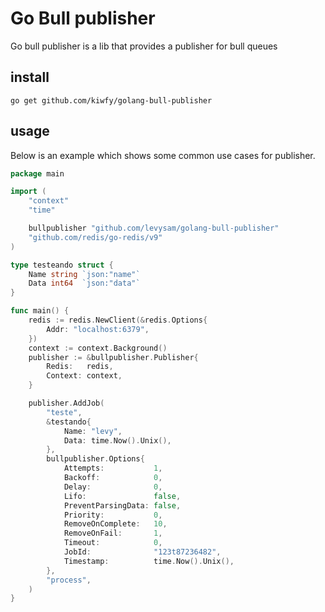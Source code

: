 # Go Bull publisher

Go bull publisher is a lib that provides a publisher for bull queues

## install

    go get github.com/kiwfy/golang-bull-publisher

## usage

Below is an example which shows some common use cases for publisher.


```go
package main

import (
	"context"
	"time"

	bullpublisher "github.com/levysam/golang-bull-publisher"
	"github.com/redis/go-redis/v9"
)

type testeando struct {
	Name string `json:"name"`
	Data int64  `json:"data"`
}

func main() {
	redis := redis.NewClient(&redis.Options{
		Addr: "localhost:6379",
	})
	context := context.Background()
	publisher := &bullpublisher.Publisher{
		Redis:   redis,
		Context: context,
	}

	publisher.AddJob(
		"teste",
		&testando{
			Name: "levy",
			Data: time.Now().Unix(),
		},
		bullpublisher.Options{
			Attempts:           1,
			Backoff:            0,
			Delay:              0,
			Lifo:               false,
			PreventParsingData: false,
			Priority:           0,
			RemoveOnComplete:   10,
			RemoveOnFail:       1,
			Timeout:            0,
			JobId:              "123t87236482",
			Timestamp:          time.Now().Unix(),
		},
		"process",
	)
}

```
